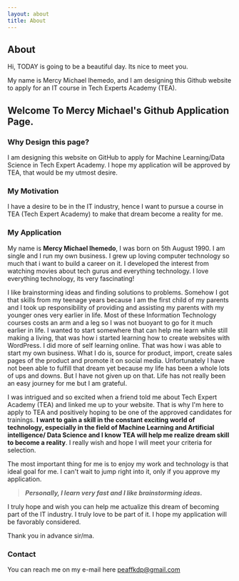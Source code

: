 ```yaml
---
layout: about
title: About
---
```


## About

Hi, TODAY is going to be a beautiful day. Its nice to meet you. 

My name is Mercy Michael Ihemedo, and I am designing this Github website to apply for an IT course in Tech Experts Academy (TEA).

## Welcome To Mercy Michael's Github Application Page.

### Why Design this page?

I am designing this website on GitHub to apply for Machine Learning/Data Science in Tech Expert Academy. I hope my application will be approved by TEA, that would be my utmost desire.

### My Motivation

I have a desire to be in the IT industry, hence I want to pursue a course in TEA (Tech Expert Academy) to make that dream become a reality for me.

### My Application

My name is **Mercy Michael Ihemedo**, I was born on 5th August 1990. I am single and I run my own business. I grew up loving computer technology so much that i want to build a career on it. I developed the interest from watching movies about tech gurus and everything technology. I love everything technology, its very fascinating!

I like brainstorming ideas and finding solutions to problems. Somehow I got that skills from my teenage years because I am the first child of my parents and I took up responsibility of providing and assisting my parents with my younger ones very earlier in life. Most of these Information Technology courses costs an arm and a leg so I was not buoyant to go for it much earlier in life. I wanted to start somewhere that can help me learn while still making a living, that was how i started learning how to create websites with WordPress. I did more of self learning online. That was how i was able to start my own business. What I do is, source for product, import, create sales pages of the product and promote it on social media. Unfortunately I have not been able to fulfill that dream yet because my life has been a whole lots of ups and downs. But I have not given up on that. Life has not really been an easy journey for me but I am grateful.

I was intrigued and so excited when a friend told me about Tech Expert Academy (TEA) and linked me up to your website. That is why I'm here to apply to TEA and positively hoping to be one of the approved candidates for trainings. **I want to gain a skill in the constant exciting world of technology, especially in the field of Machine Learning and Artificial intelligence/ Data Science and I know TEA will help me realize dream skill to become a reality**. I really wish and hope I will meet your criteria for selection. 

The most important thing for me is to enjoy my work and technology is that ideal goal for me. I can't wait to jump right into it, only if you approve my application.

> ***Personally, I learn very fast and I like brainstorming ideas.***

I truly hope and wish you can help me actualize this dream of becoming part of the IT industry. I truly love to be part of it. I hope my application will be favorably considered.

Thank you in advance sir/ma.

### Contact

You can reach me on my e-mail here <peaffkdp@gmail.com>
